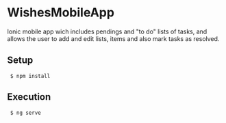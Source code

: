 # WishesMobileApp

Ionic mobile app wich includes pendings and "to do" lists of tasks, and  allows the user to add and edit lists, items and also mark tasks as resolved.

## Setup

` $ npm install`

## Execution

` $ ng serve`